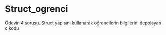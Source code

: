 # Struct_ogrenci
Ödevin 4.sorusu. Struct yapısını kullanarak öğrencilerin bilgilerini depolayan c kodu
